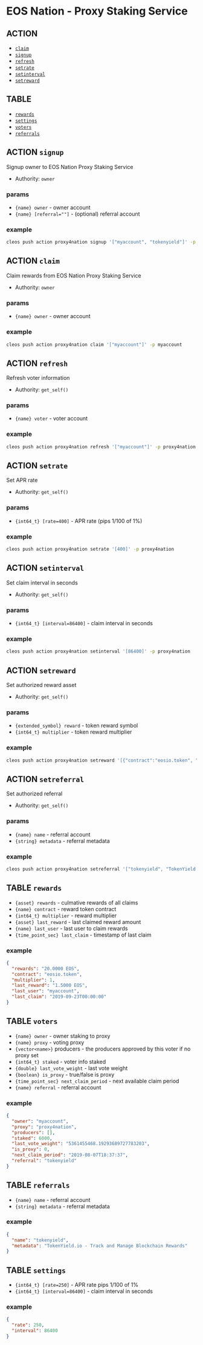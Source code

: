# EOS Nation - Proxy Staking Service

## ACTION

- [`claim`](#action-claim)
- [`signup`](#action-signup)
- [`refresh`](#action-refresh)
- [`setrate`](#action-setrate)
- [`setinterval`](#action-setinterval)
- [`setreward`](#action-setreward)

## TABLE

- [`rewards`](#rewards-table)
- [`settings`](#settings-table)
- [`voters`](#voters-table)
- [`referrals`](#referrals-table)

## ACTION `signup`

Signup owner to EOS Nation Proxy Staking Service

- Authority: `owner`

### params

- `{name} owner` - owner account
- `{name} [referral=""]` - (optional) referral account

### example

```bash
cleos push action proxy4nation signup '["myaccount", "tokenyield"]' -p myaccount
```

## ACTION `claim`

Claim rewards from EOS Nation Proxy Staking Service

- Authority: `owner`

### params

- `{name} owner` - owner account

### example

```bash
cleos push action proxy4nation claim '["myaccount"]' -p myaccount
```

## ACTION `refresh`

Refresh voter information

- Authority: `get_self()`

### params

- `{name} voter` - voter account

### example

```bash
cleos push action proxy4nation refresh '["myaccount"]' -p proxy4nation
```

## ACTION `setrate`

Set APR rate

- Authority: `get_self()`

### params

- `{int64_t} [rate=400]` - APR rate (pips 1/100 of 1%)

### example

```bash
cleos push action proxy4nation setrate '[400]' -p proxy4nation
```

## ACTION `setinterval`

Set claim interval in seconds

- Authority: `get_self()`

### params

- `{int64_t} [interval=86400]` - claim interval in seconds

### example

```bash
cleos push action proxy4nation setinterval '[86400]' -p proxy4nation
```

## ACTION `setreward`

Set authorized reward asset

- Authority: `get_self()`

### params

- `{extended_symbol} reward` - token reward symbol
- `{int64_t} multiplier` - token reward multiplier

### example

```bash
cleos push action proxy4nation setreward '[{"contract":"eosio.token", "symbol": "4,EOS"}, 1]' -p proxy4nation
```

## ACTION `setreferral`

Set authorized referral

- Authority: `get_self()`

### params

- `{name} name` - referral account
- `{string} metadata` - referral metadata

### example

```bash
cleos push action proxy4nation setreferral '["tokenyield", "TokenYield.io - Track and Manage Blockchain Rewards"]' -p proxy4nation
```

## TABLE `rewards`

- `{asset} rewards` - culmative rewards of all claims
- `{name} contract` - reward token contract
- `{int64_t} multiplier` - reward multiplier
- `{asset} last_reward` - last claimed reward amount
- `{name} last_user` - last user to claim rewards
- `{time_point_sec} last_claim` - timestamp of last claim

### example

```json
{
  "rewards": "20.0000 EOS",
  "contract": "eosio.token",
  "multiplier": 1,
  "last_reward": "1.5000 EOS",
  "last_user": "myaccount",
  "last_claim": "2019-09-23T00:00:00"
}
```

## TABLE `voters`

- `{name} owner` - owner staking to proxy
- `{name} proxy` - voting proxy
- `{vector<name>}` producers - the producers approved by this voter if no proxy set
- `{int64_t} staked` - voter info staked
- `{double} last_vote_weight` - last vote weight
- `{boolean} is_proxy` - true/false is proxy
- `{time_point_sec} next_claim_period` - next available claim period
- `{name} referral` - referral account

### example

```json
{
  "owner": "myaccount",
  "proxy": "proxy4nation",
  "producers": [],
  "staked": 6000,
  "last_vote_weight": "5361455468.19293689727783203",
  "is_proxy": 0,
  "next_claim_period": "2019-08-07T18:37:37",
  "referral": "tokenyield"
}
```

## TABLE `referrals`

- `{name} name` - referral account
- `{string} metadata` - referral metadata

### example

```json
{
  "name": "tokenyield",
  "metadata": "TokenYield.io - Track and Manage Blockchain Rewards"
}
```

## TABLE `settings`

- `{int64_t} [rate=250]` - APR rate pips 1/100 of 1%
- `{int64_t} [interval=86400]` - claim interval in seconds

### example

```json
{
  "rate": 250,
  "interval": 86400
}
```
